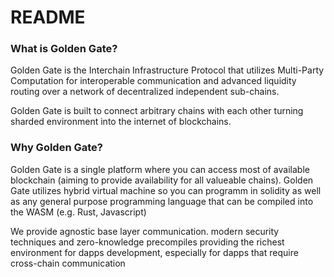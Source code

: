 # README

### What is Golden Gate?

Golden Gate is the Interchain Infrastructure Protocol that utilizes Multi-Party Computation for interoperable communication and advanced liquidity routing over a network of decentralized independent sub-chains.

Golden Gate is built to connect arbitrary chains with each other turning sharded environment into the internet of blockchains.

### Why Golden Gate?

Golden Gate is a single platform where you can access most of available blockchain (aiming to provide availability for all valueable chains). Golden Gate utilizes hybrid virtual machine so you can programm in solidity as well as any general purpose programming language that can be compiled into the WASM (e.g. Rust, Javascript)

We provide agnostic base layer communication. modern security techniques and zero-knowledge precompiles providing the richest environment for dapps development, especially for dapps that require cross-chain communication
